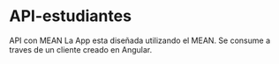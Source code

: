 # API-estudiantes
API con MEAN
La App esta diseñada utilizando el MEAN. Se consume a traves de un cliente creado en Angular.
